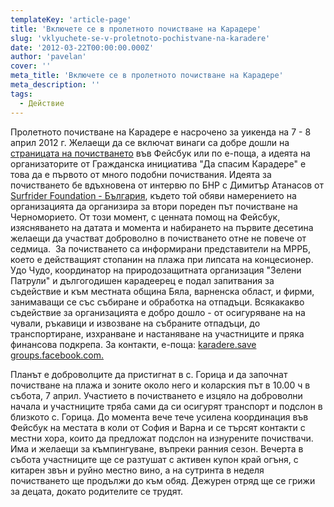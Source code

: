 ```yaml
---
templateKey: 'article-page'
title: 'Включете се в пролетното почистване на Карадере'
slug: 'vklyuchete-se-v-proletnoto-pochistvane-na-karadere'
date: '2012-03-22T00:00:00.000Z'
author: 'pavelan'
cover: ''
meta_title: 'Включете се в пролетното почистване на Карадере'
meta_description: ''
tags:
  - Действие
---
```


Пролетното почистване на Карадере е насрочено за уикенда на 7 - 8 април 2012 г. Желаещи да се включат винаги са добре дошли на [страницата на почистването](http://www.facebook.com/events/271580146256297/) във Фейсбук или по е-поща, а идеята на организаторите от Гражданска инициатива "Да спасим Карадере" е това да е първото от много подобни почиствания. Идеята за почистването бе вдъхновена от интервю по БНР с Димитър Атанасов от [Surfrider Foundation - България](http://www.facebook.com/surfriderbg/info), където той обяви намерението на организацията да организира за втори пореден път почистване на Черноморието. От този момент, с ценната помощ на Фейсбук, изясняването на датата и момента и набирането на първите десетина желаещи да участват доброволно в почистването отне не повече от седмица.  За почистването са информирани представители на МРРБ, което е действащият стопанин на плажа при липсата на концесионер. Удо Чудо, координатор на природозащитната организация "Зелени Патрули" и дългогодишен карадеерец е подал запитвания за съдействие и към местната община Бяла, варненска област, и фирми, занимаващи се със събиране и обработка на отпадъци. Всякакакво съдействие за организацията е добро дошло - от осигуряване на на чували, ръкавици и извозване на събраните отпадъци, до транспортиране, изхранване и настаняване на участниците и пряка финансова подкрепа. За контакти, е-поща: [karadere.save groups.facebook.com.](mailto:karadere.save@groups.facebook.com)

Планът е доброволците да пристигнат в с. Горица и да започнат почистване на плажа и зоните около него и коларския път в 10.00 ч в събота, 7 април. Участието в почистването е изцяло на доброволни начала и участниците тряба сами да си осигурят транспорт и подслон в близкото с. Горица. До момента вече тече усилена координация във Фейсбук на местата в коли от София и Варна и се търсят контакти с местни хора, които да предложат подслон на изнурените почиствачи. Има и желаещи за къмпингуване, въпреки ранния сезон. Вечерта в събота участниците ще се разтушат с активен купон край огъня, с китарен звън и руйно местно вино, а на сутринта в неделя почистването ще продължи до към обяд. Дежурен отряд ще се грижи за децата, докато родителите се трудят.

